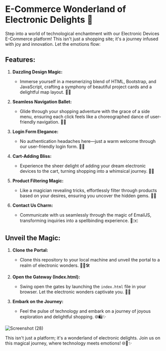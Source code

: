 

# E-Commerce Wonderland of Electronic Delights 🌟

Step into a world of technological enchantment with our Electronic Devices E-Commerce platform! This isn't just a shopping site; it's a journey infused with joy and innovation. Let the emotions flow:

## Features:

1. **Dazzling Design Magic:**
   - Immerse yourself in a mesmerizing blend of HTML, Bootstrap, and JavaScript, crafting a symphony of beautiful project cards and a delightful map layout. 🎨✨

2. **Seamless Navigation Ballet:**
   - Glide through your shopping adventure with the grace of a side menu, ensuring each click feels like a choreographed dance of user-friendly navigation. 💃🕺

3. **Login Form Elegance:**
   - No authentication headaches here—just a warm welcome through our user-friendly login form. 🌟🚀

4. **Cart-Adding Bliss:**
   - Experience the sheer delight of adding your dream electronic devices to the cart, turning shopping into a whimsical journey. 🛒💫

5. **Product Filtering Magic:**
   - Like a magician revealing tricks, effortlessly filter through products based on your desires, ensuring you uncover the hidden gems. 🎩✨

6. **Contact Us Charm:**
   - Communicate with us seamlessly through the magic of EmailJS, transforming inquiries into a spellbinding experience. 💌✉️

## Unveil the Magic:

1. **Clone the Portal:**
   - Clone this repository to your local machine and unveil the portal to a realm of electronic wonders. 🧙‍♂️🛠️

2. **Open the Gateway (Index.html):**
   - Swing open the gates by launching the `index.html` file in your browser. Let the electronic wonders captivate you. 🚪✨

3. **Embark on the Journey:**
   - Feel the pulse of technology and embark on a journey of joyous exploration and delightful shopping. 🌐🛍️✨

![Screenshot (28)](https://github.com/Ahmed-hessen/E-commerce/assets/128532764/22009c66-6e10-4c1b-836f-37ed4f93ae9b)



This isn't just a platform; it's a wonderland of electronic delights. Join us on this magical journey, where technology meets emotions! 🌐🛒✨
